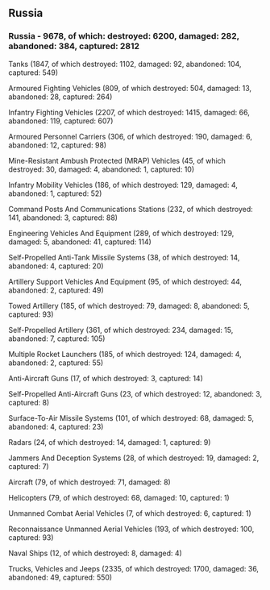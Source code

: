 
 
 ## Russia
 
 ### Russia - 9678, of which: destroyed: 6200, damaged: 282, abandoned: 384, captured: 2812

 

 

 Tanks (1847, of which destroyed: 1102, damaged: 92, abandoned: 104, captured: 549)

 Armoured Fighting Vehicles (809, of which destroyed: 504, damaged: 13, abandoned: 28, captured: 264)

 Infantry Fighting Vehicles (2207, of which destroyed: 1415, damaged: 66, abandoned: 119, captured: 607)

 Armoured Personnel Carriers (306, of which destroyed: 190, damaged: 6, abandoned: 12, captured: 98)

 Mine-Resistant Ambush Protected (MRAP) Vehicles (45, of which destroyed: 30, damaged: 4, abandoned: 1, captured: 10)

 Infantry Mobility Vehicles (186, of which destroyed: 129, damaged: 4, abandoned: 1, captured: 52)

 Command Posts And Communications Stations (232, of which destroyed: 141, abandoned: 3, captured: 88)

 Engineering Vehicles And Equipment (289, of which destroyed: 129, damaged: 5, abandoned: 41, captured: 114)

 Self-Propelled Anti-Tank Missile Systems (38, of which destroyed: 14, abandoned: 4, captured: 20)

 Artillery Support Vehicles And Equipment (95, of which destroyed: 44, abandoned: 2, captured: 49)

 Towed Artillery (185, of which destroyed: 79, damaged: 8, abandoned: 5, captured: 93)

 Self-Propelled Artillery (361, of which destroyed: 234, damaged: 15, abandoned: 7, captured: 105)

 Multiple Rocket Launchers (185, of which destroyed: 124, damaged: 4, abandoned: 2, captured: 55)

 Anti-Aircraft Guns (17, of which destroyed: 3, captured: 14)

 Self-Propelled Anti-Aircraft Guns (23, of which destroyed: 12, abandoned: 3, captured: 8)

 Surface-To-Air Missile Systems (101, of which destroyed: 68, damaged: 5, abandoned: 4, captured: 23)

 Radars (24, of which destroyed: 14, damaged: 1, captured: 9)

 Jammers And Deception Systems (28, of which destroyed: 19, damaged: 2, captured: 7)

 Aircraft (79, of which destroyed: 71, damaged: 8)

 Helicopters (79, of which destroyed: 68, damaged: 10, captured: 1)

 Unmanned Combat Aerial Vehicles (7, of which destroyed: 6, captured: 1)

 Reconnaissance Unmanned Aerial Vehicles (193, of which destroyed: 100, captured: 93)

 Naval Ships (12, of which destroyed: 8, damaged: 4)

 Trucks, Vehicles and Jeeps (2335, of which destroyed: 1700, damaged: 36, abandoned: 49, captured: 550)

